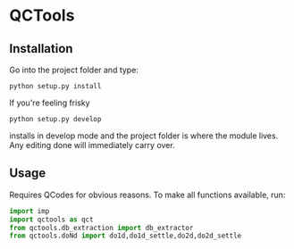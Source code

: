 # QCTools
## Installation

Go into the project folder and type:
```
python setup.py install
```
If you're feeling frisky
```
python setup.py develop
```
installs in develop mode and the project folder is where the module
lives. Any editing done will immediately carry over.


## Usage
Requires QCodes for obvious reasons. 
To make all functions available, run:
```python
import imp
import qctools as qct
from qctools.db_extraction import db_extractor
from qctools.doNd import do1d,do1d_settle,do2d,do2d_settle
```